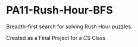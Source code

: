# PA11-Rush-Hour-BFS
Breadth-first search for solving Rush Hour puzzles.

Created as a Final Project for a CS Class
